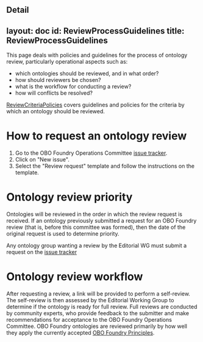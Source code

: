 Detail
---
layout: doc
id: ReviewProcessGuidelines
title: ReviewProcessGuidelines
---

This page deals with policies and guidelines for the process of ontology review, particularly operational aspects such as:

  * which ontologies should be reviewed, and in what order?
  * how should reviewers be chosen?
  * what is the workflow for conducting a review?
  * how will conflicts be resolved?

[ReviewCriteriaPolicies](/docs/ReviewCriteriaPolicies.html) covers guidelines and policies for the criteria by which an ontology should be reviewed.

# How to request an ontology review #

  1. Go to the OBO Foundry Operations Committee [issue tracker](https://github.com/OBOFoundry/OBOFoundry.github.io/issues).
  1. Click on "New issue".
  1. Select the "Review request" template and follow the instructions on the template.

# Ontology review priority #

Ontologies will be reviewed in the order in which the review request is received. If an ontology previously submitted a request for an OBO Foundry review (that is, before this committee was formed), then the date of the original request is used to determine priority.

Any ontology group wanting a review by the Editorial WG must submit a request on the [issue tracker](https://github.com/OBOFoundry/OBOFoundry.github.io/issues)

# Ontology review workflow #

After requesting a review, a link will be provided to perform a self-review. The self-review is then assessed by the Editorial Working Group to determine if the ontology is ready for full review. Full reviews are conducted by community experts, who provide feedback to the submitter and make recommendations for acceptance to the OBO Foundry Operations Committee. OBO Foundry ontologies are reviewed primarily by how well they apply the currently accepted [OBO Foundry Principles](http://obofoundry.github.io/principles/fp-000-summary.html).


